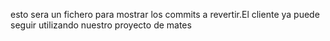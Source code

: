 esto sera un fichero para mostrar los commits a revertir.El cliente ya puede seguir utilizando nuestro proyecto de mates 
